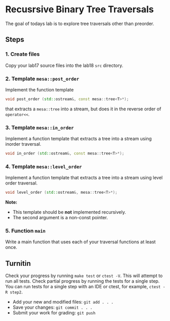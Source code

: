 # Recusrsive Binary Tree Traversals

The goal of todays lab is to explore tree traversals
other than preorder.

## Steps

### 1. Create files
Copy your lab17 source files into the lab18 `src` directory.

### 2. Template `mesa::post_order`
Implement the function template 

```cpp
void post_order (std::ostream&, const mesa::tree<T>*);
```

that extracts a `mesa::tree` into a stream, but does it in the reverse
order of `operator<<`.

### 3. Template `mesa::in_order`
Implement a function template that extracts a tree into a stream
using inorder traversal.

```cpp
void in_order (std::ostream&, const mesa::tree<T>*);
```


### 4. Template `mesa::level_order` 
Implement a function template that extracts a tree into a stream
using level order traversal.

```cpp
void level_order (std::ostream&, mesa::tree<T>*);
```

**Note:**
- This template should be **not** implemented recursively.
- The second argument is a non-const pointer.

### 5. Function `main`
Write a main function that uses each of your traversal functions at least once.

## Turnitin
Check your progress by running `make test` or `ctest -V`.
This will attempt to run all tests.
Check partial progress by running the tests for a single step.
You can run tests for a single step with an IDE or ctest,
for example, `ctest -R step2`.

- Add your new and modified files: `git add . . . `
- Save your changes: `git commit . . . `
- Submit your work for grading: `git push`


